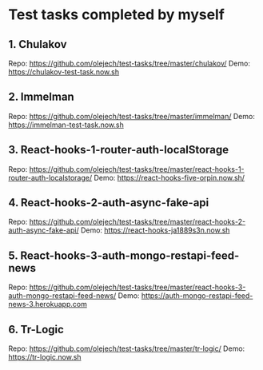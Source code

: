 # Test tasks completed by myself

## 1. Chulakov

Repo: https://github.com/olejech/test-tasks/tree/master/chulakov/
Demo: https://chulakov-test-task.now.sh

## 2. Immelman

Repo: https://github.com/olejech/test-tasks/tree/master/immelman/
Demo: https://immelman-test-task.now.sh

## 3. React-hooks-1-router-auth-localStorage

Repo: https://github.com/olejech/test-tasks/tree/master/react-hooks-1-router-auth-localstorage/
Demo: https://react-hooks-five-orpin.now.sh/

## 4. React-hooks-2-auth-async-fake-api

Repo: https://github.com/olejech/test-tasks/tree/master/react-hooks-2-auth-async-fake-api/
Demo: https://react-hooks-ja1889s3n.now.sh

## 5. React-hooks-3-auth-mongo-restapi-feed-news

Repo: https://github.com/olejech/test-tasks/tree/master/react-hooks-3-auth-mongo-restapi-feed-news/
Demo: https://auth-mongo-restapi-feed-news-3.herokuapp.com

## 6. Tr-Logic

Repo: https://github.com/olejech/test-tasks/tree/master/tr-logic/
Demo: https://tr-logic.now.sh
